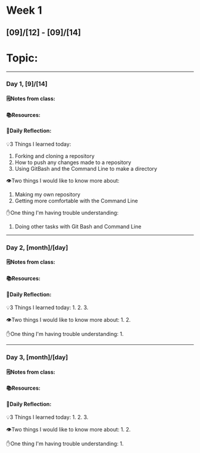# Week 1
## [09]/[12] - [09]/[14]

# Topic:

___

### Day 1, [9]/[14]

#### 🗒️Notes from class:

#### 📚Resources:


#### 💭Daily Reflection:

💡3 Things I learned today:
1. Forking and cloning a repository
2. How to push any changes made to a repository
3. Using GitBash and the Command Line to make a directory

👁️Two things I would like to know more about:
1. Making my own repository
2. Getting more comfortable with the Command Line

✋One thing I'm having trouble understanding:
1. Doing other tasks with Git Bash and Command Line


___

### Day 2, [month]/[day] 

#### 🗒️Notes from class:

#### 📚Resources:


#### 💭Daily Reflection:

💡3 Things I learned today:
1. 
2. 
3. 

👁️Two things I would like to know more about:
1. 
2. 

✋One thing I'm having trouble understanding:
1. 

___

### Day 3, [month]/[day]
#### 🗒️Notes from class:

#### 📚Resources:


#### 💭Daily Reflection:

💡3 Things I learned today:
1. 
2. 
3. 

👁️Two things I would like to know more about:
1. 
2. 

✋One thing I'm having trouble understanding:
1. 
 

